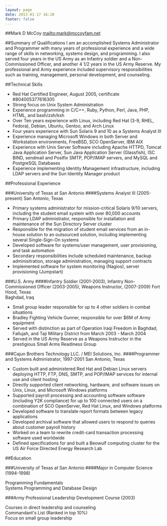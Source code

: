 ```yaml
---
layout: page
date: 2013-01-17 16:10
footer: false
---
```


##Mark D McCoy
<mailto:mark@mccoyfam.net>


##Summary of Qualifications
I am an accomplished Systems Administrator and Programmer with many years of professional experience and a wide range of skills in networking, systems design, and programming. I also served four years in the US Army as an Infantry soldier and a Non-Commissioned Officer, and another 4 1/2 years in the US Army Reserve. My professional and Army experience included supervisory responsibilities such as training, management, personal development, and counseling.


##Technical Skills
- Red Hat Certified Engineer, August 2005, certificate #804005377616305
- Strong focus on Unix System Administration
- Experience programming in C/C++, Ruby, Python, Perl, Java, PHP, HTML, and bash/zsh/ksh
- Over Ten years experience with Linux, including Red Hat (3-9, RHEL, Fedora), Debian, Ubuntu, Gentoo, and Arch Linux
- Four years experience with Sun Solaris 9 and 10 as a Systems Analyst III
- Experience managing Microsoft Windows in both Server and Workstation environments, FreeBSD, SCO OpenServer, IBM AIX
- Experience with Unix Server Software including Apache HTTPD, Tomcat Java Application Server, Sun Java Application Server (Glassfish), ISC BIND, sendmail and Postfix SMTP, POP/IMAP servers, and MySQL and PostgreSQL Databases
- Experience implementing Identity Management infrastructure, including LDAP servers and the Sun Identity Manager product

##Professional Experience

###University of Texas at San Antonio
####Systems Analyst III (2005-present)
San Antonio, Texas

- Primary systems administrator for mission-critical Solaris 9/10 servers, including the student email system with over 80,000 accounts
- Primary LDAP administrator, responsible for installation and maintenance of the Sun Directory Server cluster
- Responsible for the migration of student email services from an in-house solution to an outsourced solution, including implementing several Single-Sign-On systems
- Developed software for systems/user management, user provisioning, and task automation
- Secondary responsibilities include scheduled maintenance, backup adminisitration, storage administration, managing support contracts
- Implemented software for system monitoring (Nagios), server provisioning (Jumpstart)

###U.S. Army
####Infantry Soldier (2001-2003), Infantry Non-Commissioned Officer (2003-2005), Weapons Instructor, (2007-2009)
Fort Hood, Texas  
Baghdad, Iraq

- Small group leader responsible for up to 4 other soldiers in combat situations
- Bradley Fighting Vehicle Gunner, responsible for over $6M of Army equipment
- Served with distinction as part of Operation Iraqi Freedom in Baghdad, Fallujah, and Taji Military District from March 2003 - March 2004
- Served in the US Army Reserve as a Weapons Instructor in the prestigious Small Arms Readiness Group

###Cajun Brothers Technology LLC. / MEI Solutions, Inc.
####Programmer and Systems Administrator, 1997-2001
San Antonio, Texas

- Custom built and administered Red Hat and Debian Linux servers deploying HTTP, FTP, DNS, SMTP, and POP/IMAP services for internal use and client hosting
- Directly supported client networking, hardware, and software issues on Unix, Linux, and Microsoft Windows platforms
- Supported payroll processing and accounting software software (including Y2K compliance) for up to 100 connected users on a combination of SCO OpenServer, Red Hat Linux, and Windows platforms
- Developed software to translate report formats between legacy applications
- Developed archival software that allowed users to respond to queries about customer payroll history
- Worked on a team to rewrite credit-card transaction processing software used worldwide
- Defined specifications for and built a Beowulf computing cluster for the US Air Force Directed Energy Research Lab

##Education

###University of Texas at San Antonio
####Major in Computer Science (1994-1998)

Programming Fundamentals  
Systems Programming and Database Design

###Army Professional Leadership Development Course (2003)

Courses in direct leadership and counseling  
Commandant's List (Ranked in top 10%)  
Focus on small group leadership  

